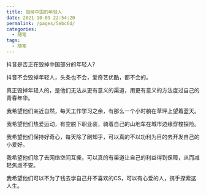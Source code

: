```yaml
---
title: 毁掉中国的年轻人
date: 2021-10-09 22:54:20
permalink: /pages/5ebc6d/
categories:
  - 随笔
tags:
  - 随笔
---
```

抖音是否正在毁掉中国部分的年轻人?

抖音不会毁掉年轻人，头条也不会，爱奇艺优酷，都不会的。

真正毁掉年轻人的，是他们无法从更有意义的渠道，用更有意义的方法度过自己的青春年华。

我希望他们亲近自然，每天工作学习之余，有那么一个小时躺在草坪上望着蓝天。

我希望他们热爱运动，有空脱下职业装，骑着自己的山地车在城市边缘穿梭探险。

我希望他们保持好奇心，每天除了刷知乎，可以真的不以功利为目的去开发自己的小爱好。

我希望他们除了去网络空间互撕，可以真的有渠道让自己的利益得到保障，从而减轻焦虑不安。

我希望他们可以不为了钱去学自己并不喜欢的CS，可以有心爱的人，携手探索这人生。